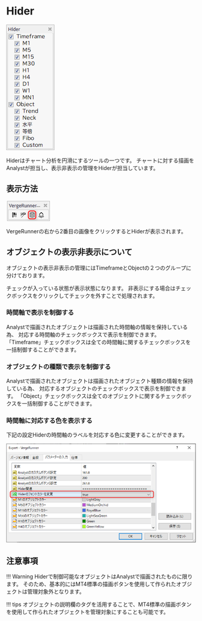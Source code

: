 # Hider
![Alt text](../_img/manual/hider/img_manual_hider_002.png)

Hiderはチャート分析を円滑にするツールの一つです。
チャートに対する描画をAnalystが担当し、表示非表示の管理をHiderが担当しています。

## 表示方法
![Alt text](../_img/manual/hider/img_manual_hider_001.png)

VergeRunnerの右から2番目の画像をクリックするとHiderが表示されます。

## オブジェクトの表示非表示について
オブジェクトの表示非表示の管理にはTimeframeとObjectの２つのグループに分けております。

チェックが入っている状態が表示状態になります。
非表示にする場合はチェックボックスをクリックしてチェックを外すことで処理されます。

### 時間軸で表示を制御する
Analystで描画されたオブジェクトは描画された時間軸の情報を保持している為、
対応する時間軸のチェックボックスで表示を制御できます。
「Timeframe」チェックボックスは全ての時間軸に関するチェックボックスを一括制御することができます。

### オブジェクトの種類で表示を制御する
Analystで描画されたオブジェクトは描画されたオブジェクト種類の情報を保持している為、
対応するオブジェクトのチェックボックスで表示を制御できます。
「Object」チェックボックスは全てのオブジェクトに関するチェックボックスを一括制御することができます。

### 時間軸に対応する色を表示する
下記の設定Hiderの時間軸のラベルを対応する色に変更することができます。

![Alt text](../_img/manual/hider/img_manual_hider_003.png)

## 注意事項
!!! Warning
    Hiderで制御可能なオブジェクトはAnalystで描画されたものに限ります。
    そのため、基本的にはMT4標準の描画ボタンを使用して作られたオブジェクトは管理対象外となります。

!!! tips
    オブジェクトの説明欄のタグを活用することで、MT4標準の描画ボタンを使用して作られたオブジェクトを管理対象にすることも可能です。
